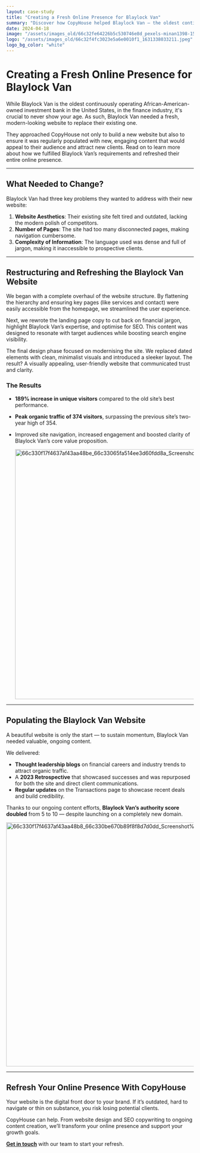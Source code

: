 ```yaml
---
layout: case-study
title: "Creating a Fresh Online Presence for Blaylock Van"
summary: "Discover how CopyHouse helped Blaylock Van — the oldest continuously operating African-American-owned investment bank in the U.S. — revitalise their website, boost traffic, and double their domain authority through strategic design and SEO-led content."
date: 2024-04-18
image: "/assets/images_old/66c32fe64226b5c530746e8d_pexels-minan1398-1599969.jpg"
logo: "/assets/images_old/66c32f4fc3023e5a6e0010f1_1631338033211.jpeg"
logo_bg_color: "white"
---
```



# Creating a Fresh Online Presence for Blaylock Van

While Blaylock Van is the oldest continuously operating African-American-owned investment bank in the United States, in the finance industry, it's crucial to never show your age. As such, Blaylock Van needed a fresh, modern-looking website to replace their existing one.

They approached CopyHouse not only to build a new website but also to ensure it was regularly populated with new, engaging content that would appeal to their audience and attract new clients. Read on to learn more about how we fulfilled Blaylock Van’s requirements and refreshed their entire online presence.

---

## What Needed to Change?

Blaylock Van had three key problems they wanted to address with their new website:

1. **Website Aesthetics**: Their existing site felt tired and outdated, lacking the modern polish of competitors.
2. **Number of Pages**: The site had too many disconnected pages, making navigation cumbersome.
3. **Complexity of Information**: The language used was dense and full of jargon, making it inaccessible to prospective clients.

---

## Restructuring and Refreshing the Blaylock Van Website

We began with a complete overhaul of the website structure. By flattening the hierarchy and ensuring key pages (like services and contact) were easily accessible from the homepage, we streamlined the user experience.

Next, we rewrote the landing page copy to cut back on financial jargon, highlight Blaylock Van’s expertise, and optimise for SEO. This content was designed to resonate with target audiences while boosting search engine visibility.

The final design phase focused on modernising the site. We replaced dated elements with clean, minimalist visuals and introduced a sleeker layout. The result? A visually appealing, user-friendly website that communicated trust and clarity.

### The Results

- **189% increase in unique visitors** compared to the old site’s best performance.
- **Peak organic traffic of 374 visitors**, surpassing the previous site’s two-year high of 354.
- Improved site navigation, increased engagement and boosted clarity of Blaylock Van’s core value proposition.

  <img width="1471" height="670" alt="66c330f17f4637af43aa48be_66c33065fa514ee3d60fdd8a_Screenshot%202024-08-19%20at%2012 45 17" src="https://github.com/user-attachments/assets/e574e2e7-0986-44e2-bd1c-16fd2ea76c3e" />


---

## Populating the Blaylock Van Website

A beautiful website is only the start — to sustain momentum, Blaylock Van needed valuable, ongoing content.

We delivered:

- **Thought leadership blogs** on financial careers and industry trends to attract organic traffic.
- A **2023 Retrospective** that showcased successes and was repurposed for both the site and direct client communications.
- **Regular updates** on the Transactions page to showcase recent deals and build credibility.

Thanks to our ongoing content efforts, **Blaylock Van’s authority score doubled** from 5 to 10 — despite launching on a completely new domain.

<img width="1162" height="654" alt="66c330f17f4637af43aa48b8_66c330be670b89f8f8d7d0dd_Screenshot%202024-08-19%20at%2012 47 03" src="https://github.com/user-attachments/assets/d1703b7f-0df3-43de-bf75-bf157e4cbb07" />


---

## Refresh Your Online Presence With CopyHouse

Your website is the digital front door to your brand. If it’s outdated, hard to navigate or thin on substance, you risk losing potential clients.

CopyHouse can help. From website design and SEO copywriting to ongoing content creation, we’ll transform your online presence and support your growth goals.

**[Get in touch](https://www.copyhouse.io/contact)** with our team to start your refresh.
